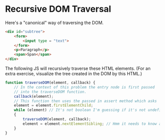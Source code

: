 # Recursive DOM Traversal
Here's a "canonical" way of traversing the DOM.

```html
<div id="subtree">
	<form>
		<input type = "text">
	</form>
	<p>Paragraph</p>
	<span>Span</span>
</div>
```

The following JS will recursively traverse these HTML elements.
(For an extra exercise, visualize the tree created in the DOM by this HTML.)

```javascript
function traverseDOM(element, callback) {
	// In the context of this problem the entry node is first passed
	// into the traverseDOM function. 
	callback(element); 
	// This function then uses the passed in assert method which asks
	element = element.firstElementChild;
	while (element) // It's not boolean I'm guessing if it's not undefined... Also it will eventually be false in which it will get popped off the call stack, probably one of the "leaf" items from the recursive calls.
	{
		traverseDOM(element, callback);
		element = element.nextElementSibling; // Hmm it needs to know about implementing what's happening from the callback function...
	}
}
```

